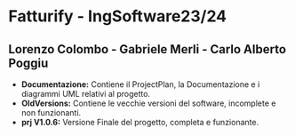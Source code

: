 # Fatturify - IngSoftware23/24

## Lorenzo Colombo - Gabriele Merli - Carlo Alberto Poggiu

- **Documentazione:** Contiene il ProjectPlan, la Documentazione e i diagrammi UML relativi al progetto. 
- **OldVersions:** Contiene le vecchie versioni del software, incomplete e non funzionanti.
- **prj V1.0.6:** Versione Finale del progetto, completa e funzionante.
